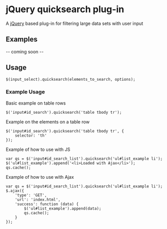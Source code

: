 # jQuery quicksearch plug-in

A [jQuery][jquery_site] based plug-in for filtering large data sets with user input

## Examples

-- coming soon --

## Usage

	$(input_select).quicksearch(elements_to_search, options);

### Example Usage

Basic example on table rows

	$('input#id_search').quicksearch('table tbody tr');

Example on the <th> elements on a table row

	$('input#id_search').quicksearch('table tbody tr', {
		selector: 'th'
	});

Example of how to use with JS

	var qs = $('input#id_search_list').quicksearch('ul#list_example li');
	$('ul#list_example').append('<li>Loaded with Ajax</li>');
	qs.cache();

Example of how to use with Ajax

	var qs = $('input#id_search_list').quicksearch('ul#list_example li');
	$.ajax({
		'type': 'GET',
		'url': 'index.html',
		'success': function (data) {
			$('ul#list_example').append(data);
			qs.cache();
		}
	});



[jquery_site]: http://www.jquery.com
